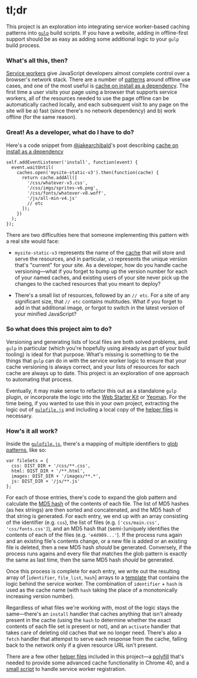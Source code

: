# tl;dr
This project is an exploration into integrating service worker-based caching patterns into  [`gulp`](http://gulpjs.com/) build scripts. If you have a website, adding in offline-first support should be as easy as adding some additional logic to your `gulp` build process.

### What's all this, then?
[Service workers](https://slightlyoff.github.io/ServiceWorker/spec/service_worker/index.html) give JavaScript developers almost complete control over a browser's network stack. There are a number of [patterns](http://jakearchibald.com/2014/offline-cookbook/) around offline use cases, and one of the most useful is [cache on install as a dependency](http://jakearchibald.com/2014/offline-cookbook/#on-install-as-a-dependency). The first time a user visits your page using a browser that supports service workers, all of the resources needed to use the page offline can be automatically cached locally, and each subsequent visit to any page on the site will be a) fast (since there's no network dependency) and b) work offline (for the same reason).

### Great! As a developer, what do I have to do?
Here's a code snippet from [@jakearchibald](https://github.com/jakearchibald)'s post describing [cache on install as a dependency](http://jakearchibald.com/2014/offline-cookbook/#on-install-as-a-dependency)

    self.addEventListener('install', function(event) {
      event.waitUntil(
        caches.open('mysite-static-v3').then(function(cache) {
          return cache.addAll([
            '/css/whatever-v3.css',
            '/css/imgs/sprites-v6.png',
            '/css/fonts/whatever-v8.woff',
            '/js/all-min-v4.js'
            // etc
          ]);
        })
      );
    });
    
There are two difficulties here that someone implementing this pattern with a real site would face:

- `mysite-static-v3` represents the name of the [cache](https://slightlyoff.github.io/ServiceWorker/spec/service_worker/index.html#cache-objects) that will store and serve the resources, and in particular, `v3` represents the unique version that's "current" for your site. As a developer, how do you handle cache versioning—what if you forget to bump up the version number for each of your named caches, and existing users of your site never pick up the changes to the cached resources that you meant to deploy?

- There's a small list of resources, followed by an `// etc`. For a site of any significant size, that `// etc` contains multitudes. What if you forget to add in that additional image, or forgot to switch in the latest version of your minified JavaScript?

### So what does this project aim to do?
Versioning and generating lists of local files are both solved problems, and `gulp` in particular (which you're hopefully using already as part of your build tooling) is ideal for that purpose. What's missing is something to tie the things that `gulp` can do in with the service worker logic to ensure that your cache versioning is always correct, and your lists of resources for each cache are always up to date. This project is an exploration of one approach to automating that process.

Eventually, it may make sense to refactor this out as a standalone `gulp` plugin, or incorporate the logic into the [Web Starter Kit](https://developers.google.com/web/starter-kit/) or [Yeoman](http://yeoman.io/). For the time being, if you wanted to use this in your own project, extracting the logic out of  [`gulpfile.js`](https://github.com/jeffposnick/gulp-sw-precache/blob/master/gulpfile.js) and including a local copy of the [helper files](https://github.com/jeffposnick/gulp-sw-precache/tree/master/service-worker-helpers) is necessary.

### How's it all work?

Inside the [`gulpfile.js`](https://github.com/jeffposnick/gulp-sw-precache/blob/master/gulpfile.js), there's a mapping of multiple identifiers to [glob patterns](https://github.com/isaacs/node-glob), like so:

    var fileSets = {
      css: DIST_DIR + '/css/**.css',
      html: DIST_DIR + '/**.html',
      images: DIST_DIR + '/images/**.*',
      js: DIST_DIR + '/js/**.js'
    };

For each of those entries, there's code to expand the glob pattern and calculate the [MD5 hash](http://en.wikipedia.org/wiki/MD5) of the contents of each file. The list of MD5 hashes (as hex strings) are then sorted and concatenated, and the MD5 hash of that string is generated. For each entry, we end up with an array consisting of the identifier (e.g. `css`), the list of files (e.g. `['css/main.css', 'css/fonts.css']`), and an MD5 hash that (semi-)uniquely identifies the contents of each of the files (e.g. `'e4d909...'`). If the process runs again and an existing file's contents change, or a new file is added or an existing file is deleted, then a new MD5 hash *should* be generated. Conversely, if the process runs agains and every file that matches the glob pattern is exactly the same as last time, then the same MD5 hash *should* be generated.

Once this process is complete for each entry, we write out the resulting array of [`identifier`, `file_list`, `hash`] arrays to a [template](https://github.com/jeffposnick/gulp-sw-precache/blob/master/service-worker-helpers/service-worker.tmpl) that contains the logic behind the service worker. The combination of `identifier` + `hash` is used as the cache name (with `hash` taking the place of a monotonically increasing version number).

Regardless of what files we're working with, most of the logic stays the same—there's an `install` handler that caches anything that isn't already present in the cache (using the `hash` to determine whether the exact contents of each file set is present or not), and an `activate` handler that takes care of deleting old caches that we no longer need. There's also a `fetch` handler that attempst to serve each response from the cache, falling back to the network only if a given resource URL isn't present.

There are a few other [helper files](https://github.com/jeffposnick/gulp-sw-precache/tree/master/service-worker-helpers) included in this project—a [polyfill](https://github.com/jeffposnick/gulp-sw-precache/blob/master/service-worker-helpers/service-worker-cache-polyfill.js) that's needed to provide some advanced cache functionality in Chrome 40, and a [small script](https://github.com/jeffposnick/gulp-sw-precache/blob/master/service-worker-helpers/service-worker-registration.js) to handle service worker registration.
